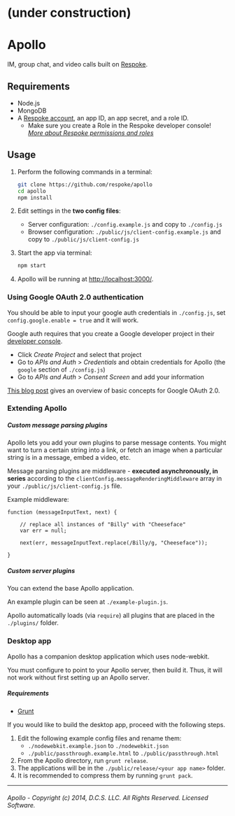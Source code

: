 # (under construction)

# Apollo

IM, group chat, and video calls built on [Respoke](https://respoke.io).

## Requirements

* Node.js
* MongoDB
* A [Respoke account](https://respoke.io), an app ID, an app secret, and a role ID.
    * Make sure you create a Role in the Respoke developer console! *[More about Respoke permissions and roles](https://docs.respoke.io/tutorials/roles-and-permissions.html)*

## Usage

1. Perform the following commands in a terminal:
    ```bash
    git clone https://github.com/respoke/apollo
    cd apollo
    npm install
    ```

1. Edit settings in the **two config files**:
    - Server configuration: `./config.example.js` and copy to `./config.js`
    - Browser configuration: `./public/js/client-config.example.js` and copy to `./public/js/client-config.js`

1. Start the app via terminal:
    ```bash
    npm start
    ```

1. Apollo will be running at [http://localhost:3000/](http://localhost:3000/).


### Using Google OAuth 2.0 authentication

You should be able to input your google auth credentials in `./config.js`, set `config.google.enable = true` and it will work.

Google auth requires that you create a Google developer project in their [developer console](https://console.developers.google.com).
* Click *Create Project* and select that project
* Go to *APIs and Auth* > *Credentials* and obtain credentials for Apollo (the `google` section of `./config.js`)
* Go to *APIs and Auth* > *Consent Screen* and add your information

[This blog post](http://scotch.io/tutorials/javascript/easy-node-authentication-google) gives an
overview of basic concepts for Google OAuth 2.0.

### Extending Apollo

##### Custom message parsing plugins

Apollo lets you add your own plugins to parse message contents. You might want to turn a certain
string into a link, or fetch an image when a particular string is in a message, embed a video, etc.

Message parsing plugins are middleware - **executed asynchronously, in series** according to the `clientConfig.messageRenderingMiddleware` array in your `./public/js/client-config.js` file.

Example middleware:

    function (messageInputText, next) {

        // replace all instances of "Billy" with "Cheeseface"
        var err = null;

        next(err, messageInputText.replace(/Billy/g, "Cheeseface"));

    }

##### Custom server plugins

You can extend the base Apollo application.

An example plugin can be seen at `./example-plugin.js`.

Apollo automatically loads (via `require`) all plugins that are placed in the `./plugins/` folder.

### Desktop app

Apollo has a companion desktop application which uses node-webkit.

You must configure to point to your Apollo server, then build it. Thus, it will not work without
first setting up an Apollo server.

##### Requirements

* [Grunt](http://gruntjs.com)

If you would like to build the desktop app, proceed with the following steps.

1. Edit the following example config files and rename them:
    * `./nodewebkit.example.json` to `./nodewebkit.json`
    * `./public/passthrough.example.html` to `./public/passthrough.html`
1. From the Apollo directory, run `grunt release`.
1. The applications will be in the `./public/release/<your app name>` folder.
1. It is recommended to compress them by running `grunt pack`.

---

###### Apollo - Copyright (c) 2014, D.C.S. LLC. All Rights Reserved. Licensed Software.
